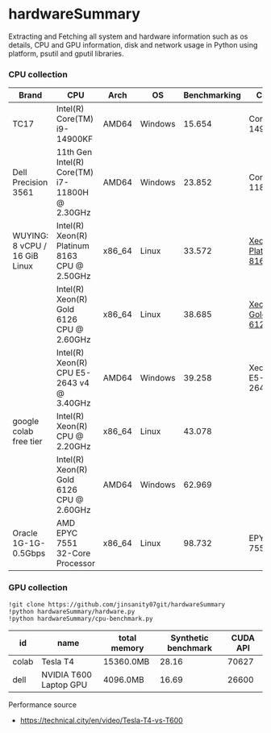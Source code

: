 # hardwareSummary
Extracting and Fetching all system and hardware information such as os details, CPU and GPU information, disk and network usage in Python using platform, psutil and gputil libraries.



### CPU collection

| Brand                         | CPU                                            | Arch   | OS      | Benchmarking | Comb                                                         | Score |
| ----------------------------- | ---------------------------------------------- | ------ | ------- | ------------ | ------------------------------------------------------------ | ----- |
| TC17                          | Intel(R) Core(TM) i9-14900KF                   | AMD64  | Windows | 15.654       | Core-i9-14900KF                                              | 39.25 |
| Dell Precision 3561           | 11th Gen Intel(R) Core(TM) i7-11800H @ 2.30GHz | AMD64  | Windows | 23.852       | Core-i7-11800H                                               | 13.47 |
| WUYING: 8 vCPU / 16 GiB Linux | Intel(R) Xeon(R) Platinum 8163 CPU @ 2.50GHz   | x86_64 | Linux   | 33.572       | [Xeon-Platinum-8163](https://versus.com/en/intel-xeon-gold-6126-vs-intel-xeon-platinum-8168) |       |
|                               | Intel(R) Xeon(R) Gold 6126 CPU @ 2.60GHz       | x86_64 | Linux   | 38.685       | [Xeon-Gold-6126](https://technical.city/en/cpu/Xeon-Gold-6126) | 12.21 |
|                               | Intel(R) Xeon(R) CPU E5-2643 v4 @ 3.40GHz      | AMD64  | Windows | 39.258       | Xeon-E5-2643-v4                                              | 7.62  |
| google colab free tier        | Intel(R) Xeon(R) CPU @ 2.20GHz                 | x86_64 | Linux   | 43.078       |                                                              |       |
|                               | Intel(R) Xeon(R) Gold 6126 CPU @ 2.60GHz       | AMD64  | Windows | 62.969       |                                                              |       |
| Oracle 1G-1G-0.5Gbps          | AMD EPYC 7551 32-Core Processor                | x86_64 | Linux   | 98.732       | EPYC-7551                                                    | 14.67 |



### GPU collection

```
!git clone https://github.com/jinsanity07git/hardwareSummary
!python hardwareSummary/hardware.py
!python hardwareSummary/cpu-benchmark.py

```



| id    | name                   | total memory | Synthetic benchmark | CUDA API |
| ----- | ---------------------- | ------------ | ------------------- | -------- |
| colab | Tesla T4               | 15360.0MB    | 28.16               | 70627    |
| dell  | NVIDIA T600 Laptop GPU | 4096.0MB     | 16.69               | 26600    |



Performance source

* https://technical.city/en/video/Tesla-T4-vs-T600

